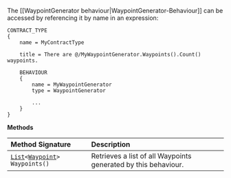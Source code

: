 The [[WaypointGenerator behaviour|WaypointGenerator-Behaviour]] can be accessed by referencing it by name in an expression:
```
CONTRACT_TYPE
{
    name = MyContractType
    
    title = There are @/MyWaypointGenerator.Waypoints().Count() waypoints.

    BEHAVIOUR
    {
        name = MyWaypointGenerator
        type = WaypointGenerator

        ...
    }
}
```

**Methods**

| Method Signature | Description |
| :--- | :--- |
| [`List`](List-Type)`<`[`Waypoint`](Waypoint-Type)`> Waypoints()` | Retrieves a list of all Waypoints generated by this behaviour. |
